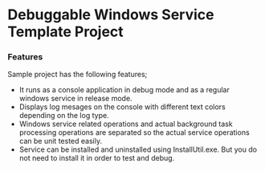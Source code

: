 # Debuggable Windows Service Template Project

### Features
Sample project has the following features;

- It runs as a console application in debug mode and as a regular windows service in release mode.
- Displays log mesages on the console with different text colors depending on the log type.
- Windows service related operations and actual background task processing operations are separated so the actual service operations can be unit tested easily.
- Service can be installed and uninstalled using InstallUtil.exe. But you do not need to install it in order to test and debug.